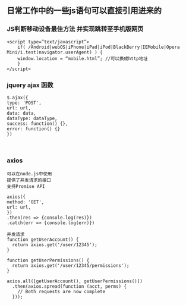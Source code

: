 ## 日常工作中的一些js语句可以直接引用进来的

### JS判断移动设备最佳方法 并实现跳转至手机版网页
    <script type=”text/javascript”>
        if( /Android|webOS|iPhone|iPad|iPod|BlackBerry|IEMobile|Opera Mini/i.test(navigator.userAgent) ) {
        window.location = “mobile.html”; //可以换成http地址
        }
    </script>

### jquery ajax 函数
    $.ajax({
    type: 'POST',
    url: url,
    data: data,
    dataType: dataType,
    success: function() {},
    error: function() {}
    })
    
### axios 
    可以在node.js中使用
    提供了并发请求的接口
    支持Promise API
    
    axios({
    method: 'GET',
    url: url,
    })
    .then(res => {console.log(res)})
    .catch(err => {console.log(err)})
    
    并发请求
    function getUserAccount() {
      return axios.get('/user/12345');
    }

    function getUserPermissions() {
      return axios.get('/user/12345/permissions');
    }

    axios.all([getUserAccount(), getUserPermissions()])
      .then(axios.spread(function (acct, perms) {
        // Both requests are now complete
      }));
